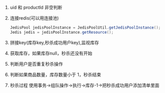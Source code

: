 1. uid 和 productId 非空判断

2. 连接redis(可以用连接池)

   ```java
   JedisPool jedisPoolInstance = JedisPoolUtil.getJedisPoolInstance();
   Jedis jedis = jedisPoolInstance.getResource();
   ```

3. 拼接key(库存key,秒杀成功用户key),监视库存

4. 获取库存，如果库存null，秒杀还没有开始

5. 判断用户是否重复秒杀操作

6. 判断如果商品数量，库存数量小于 1，秒杀结束

7. 秒杀过程
   使用事务->组队操作->执行->库存-1->把秒杀成功用户添加清单里面

